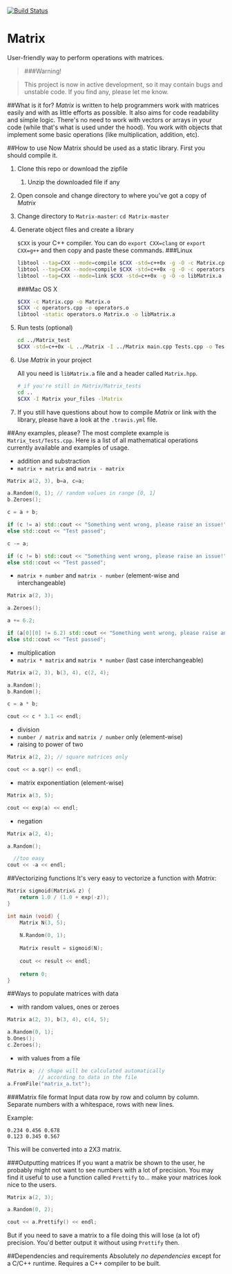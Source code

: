 [![Build Status](https://travis-ci.org/ForceBru/Matrix.svg?branch=master)](https://travis-ci.org/ForceBru/Matrix)

# Matrix
User-friendly way to perform operations with matrices.

> ###Warning!

> This project is now in active development, so it may contain bugs and unstable code. If you find any, please let me know.

##What is it for?
_Matrix_ is written to help programmers work with matrices easily and with as little efforts as possible. It also aims for code readability and simple logic. There's no need to work with vectors or arrays in your code (while that's what is used under the hood). You work with objects that implement some basic operations (like multiplication, addition, etc).

##How to use
Now Matrix should be used as a static library. First you should compile it. 

1. Clone this repo or download the zipfile
    1. Unzip the downloaded file if any
2. Open console and change directory to where you've got a copy of _Matrix_
3. Change directory to `Matrix-master`: `cd Matrix-master`
4. Generate object files and create a library

    `$CXX` is your C++ compiler. You can do `export CXX=clang` or `export CXX=g++` and then copy and paste these commands.
    ###Linux
    ```sh
    libtool --tag=CXX --mode=compile $CXX -std=c++0x -g -O -c Matrix.cpp
    libtool --tag=CXX --mode=compile $CXX -std=c++0x -g -O -c operators.cpp
    libtool --tag=CXX --mode=link $CXX -std=c++0x -g -O -o libMatrix.a Matrix.lo operators.lo
    ```
    
    ###Mac OS X
    ```sh
    $CXX -c Matrix.cpp -o Matrix.o
    $CXX -c operators.cpp -o operators.o
    libtool -static operators.o Matrix.o -o libMatrix.a
    ```
5. Run tests (optional)
    ```sh
    cd ../Matrix_test
    $CXX -std=c++0x -L ../Matrix -I ../Matrix main.cpp Tests.cpp -o Test -lMatrix
    ```

6. Use _Matrix_ in your project

    All you need is `libMatrix.a` file and a header called `Matrix.hpp`.
    ```sh
    # if you're still in Matrix/Matrix_tests
    cd ..
    $CXX -I Matrix your_files -lMatrix
    ```
7. If you still have questions about how to compile _Matrix_ or link with the library, please have a look at the `.travis.yml` file.

##Any examples, please?
The most complete example is `Matrix_test/Tests.cpp`. Here is a list of all mathematical operations currently available and examples of usage.

 - addition and substraction
  - `matrix + matrix` and `matrix - matrix`
   ```cpp
   Matrix a(2, 3), b=a, c=a;
   
   a.Random(0, 1); // random values in range [0, 1]
   b.Zeroes();
   
   c = a + b;
   
   if (c != a) std::cout << "Something went wrong, please raise an issue!";
   else std::cout << "Test passed";
   
   c -= a;
   
   if (c != b) std::cout << "Something went wrong, please raise an issue!";
   else std::cout << "Test passed";
   ```
  - `matrix + number` and `matrix - number` (element-wise and interchangeable)
   ```cpp
   Matrix a(2, 3);
   
   a.Zeroes();
   
   a += 6.2;
   
   if (a[0][0] != 6.2) std::cout << "Something went wrong, please raise an issue!";
   else std::cout << "Test passed";
   ```
 - multiplication
  - `matrix * matrix` and `matrix * number` (last case interchangeable)
   ```cpp
   Matrix a(2, 3), b(3, 4), c(2, 4);
   
   a.Random();
   b.Random();
   
   c = a * b;
   
   cout << c * 3.1 << endl;
   ```
 - division
  - `number / matrix` and `matrix / number` only (element-wise)
 - raising to power of two
  ```cpp
  Matrix a(2, 2); // square matrices only
  
  cout << a.sqr() << endl;
  ```
 - matrix exponentiation (element-wise)
  ```cpp
  Matrix a(3, 5);
  
  cout << exp(a) << endl;
  ```
 - negation
  ```cpp
  Matrix a(2, 4);
  
  a.Random();
  
    //too easy
  cout << -a << endl;
  ```
  
##Vectorizing functions
It's very easy to vectorize a function with _Matrix_:
```cpp
Matrix sigmoid(Matrix& z) {
    return 1.0 / (1.0 + exp(-z));
}

int main (void) {
    Matrix N(3, 5);
    
    N.Random(0, 1);
    
    Matrix result = sigmoid(N);
    
    cout << result << endl;
    
    return 0;
}
```

##Ways to populate matrices with data
 - with random values, ones or zeroes
  ```cpp
  Matrix a(2, 3), b(3, 4), c(4, 5);
  
  a.Random(0, 1);
  b.Ones();
  c.Zeroes();
  ```
 - with values from a file
  ```cpp
  Matrix a; // shape will be calculated automatically
            // according to data in the file
  a.FromFile("matrix_a.txt");
  ```
  
 ###Matrix file format
 Input data row by row and column by column. Separate numbers with a whitespace, rows with new lines.
 
 Example:
 
 ```
 0.234 0.456 0.678
 0.123 0.345 0.567
 ```
 
 This will be converted into a 2X3 matrix.
 
 ###Outputting matrices
 If you want a matrix be shown to the user, he probably might not want to see numbers with a lot of precision. You may find it useful to use a function called `Prettify` to... make your matrices look nice to the users.
 
 ```cpp
 Matrix a(2, 3);
 
 a.Random(0, 2);
 
 cout << a.Prettify() << endl;
 ```
 
 But if you need to save a matrix to a file doing this will lose (a lot of) precision. You'd better output it without using `Prettify` then.
 

##Dependencies and requirements
Absolutely _no dependencies_ except for a C/C++ runtime. Requires a C++ compiler to be built. 

